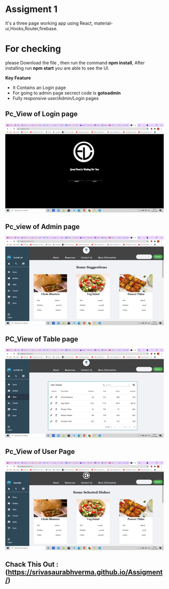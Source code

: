  # Assigment 1

 It's a three page working app using React, material-ui,Hooks,Router,firebase.

 # For checking

 please Download the file , then run the command **npm install**, After installing run **npm start** you are able to see the UI.


**Key Feature**
   * It Contains an Login page
   * For going to admin page secrect code is **gotoadmin**
   * Fully responsive user/Admin/Login pages


## Pc_View of Login page

![image](https://github.com/srivasaurabhverma/Assigment1/blob/master/images/Login.png)

## Pc_view of Admin page

![image](https://github.com/srivasaurabhverma/Assigment1/blob/master/images/Admin.png)

## PC_View of Table page

![image](https://github.com/srivasaurabhverma/Assigment1/blob/master/images/Table.png)

## Pc_View of User Page

![image](https://github.com/srivasaurabhverma/Assigment1/blob/master/images/userpage.png)

## Chack This Out : (https://srivasaurabhverma.github.io/Assigment/)
 

